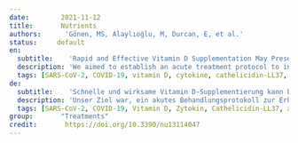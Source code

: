 ```yaml
---
date:        2021-11-12
title:       Nutrients
authors:      'Gönen, MS, Alaylıoğlu, M, Durcan, E, et al.'
status:     default
en:
  subtitle:    'Rapid and Effective Vitamin D Supplementation May Present Better Clinical Outcomes in COVID-19 (SARS-CoV-2) Patients by Altering Serum INOS1, IL1B, IFNg, Cathelicidin-LL37, and ICAM1'
  description: 'We aimed to establish an acute treatment protocol to increase serum vitamin D, evaluate the effectiveness of vitamin D3 supplementation, and reveal the potential mechanisms in COVID-19. We retrospectively analyzed the data of 867 COVID-19 cases. Then, a prospective study was conducted, including 23 healthy individuals and 210 cases. A total of 163 cases had vitamin D supplementation, and 95 were followed for 14 days. Clinical outcomes, routine blood biomarkers, serum levels of vitamin D metabolism, and action mechanism-related parameters were evaluated. Our treatment protocol increased the serum 25OHD levels significantly to above 30 ng/mL within two weeks. COVID-19 cases (no comorbidities, no vitamin D treatment, 25OHD <30 ng/mL) had 1.9-fold increased risk of having hospitalization longer than 8 days compared with the cases with comorbidities and vitamin D treatment. Having vitamin D treatment decreased the mortality rate by 2.14 times. The correlation analysis of specific serum biomarkers with 25OHD indicated that the vitamin D action in COVID-19 might involve regulation of INOS1, IL1B, IFNg, cathelicidin-LL37, and ICAM1. Vitamin D treatment shortened hospital stay and decreased mortality in COVID-19 cases, even in the existence of comorbidities. Vitamin D supplementation is effective on various target parameters; therefore, it is essential for COVID-19 treatment.'
  tags: [SARS-CoV-2, COVID-19, vitamin D, cytokine, cathelicidin-LL37, acute respiratory failure]
de: 
  subtitle:    'Schnelle und wirksame Vitamin D-Supplementierung kann bei COVID-19 (SARS-CoV-2) Patienten durch Veränderung von INOS1, IL1B, IFNg, Cathelicidin-LL37 und ICAM1 im Serum zu besseren klinischen Ergebnissen führen'
  description: 'Unser Ziel war, ein akutes Behandlungsprotokoll zur Erhöhung des Vitamin-D-Serums zu erstellen, die Wirksamkeit einer Vitamin-D3-Supplementierung zu bewerten und die möglichen Mechanismen bei COVID-19 aufzudecken. Wir analysierten retrospektiv die Daten von 867 COVID-19-Fällen. Anschließend führten wir eine prospektive Studie durch, an der 23 gesunde Personen und 210 Fälle teilnahmen. Insgesamt 163 Fälle erhielten eine Vitamin-D-Supplementierung, und 95 wurden 14 Tage lang beobachtet. Ausgewertet wurden klinische Ergebnisse, Routine-Biomarker im Blut, Serumspiegel des Vitamin-D-Stoffwechsels und Parameter, die mit dem Wirkmechanismus zusammenhängen. Unser Behandlungsprotokoll erhöhte die 25OHD-Serumspiegel innerhalb von zwei Wochen deutlich auf über 30 ng/ml. Die COVID-19-Fälle (keine Begleiterkrankungen, keine Vitamin-D-Behandlung, 25OHD <30 ng/mL) hatten ein 1,9-fach erhöhtes Risiko für einen Krankenhausaufenthalt von mehr als 8 Tagen im Vergleich zu den Fällen mit Begleiterkrankungen und Vitamin-D-Behandlung. Eine Vitamin-D-Behandlung verringerte die Sterblichkeitsrate um das 2,14-fache. Die Korrelationsanalyse spezifischer Serum-Biomarker mit 25OHD deutete darauf hin, dass die Vitamin-D-Wirkung bei COVID-19 mit der Regulierung von INOS1, IL1B, IFNg, Cathelicidin-LL37 und ICAM1 zusammenhängen könnte. Eine Vitamin-D-Behandlung verkürzte den Krankenhausaufenthalt und verringerte die Sterblichkeit bei COVID-19-Fällen, selbst bei Vorliegen von Begleiterkrankungen. Eine Vitamin-D-Supplementierung wirkt sich auf verschiedene Zielparameter aus und ist daher für die COVID-19-Behandlung unerlässlich.'
  tags: [SARS-CoV-2, COVID-19, Vitamin D, Zytokin, Cathelicidin-LL37, akutes Lungenversagen]
group:       "Treatments"
credit:       https://doi.org/10.3390/nu13114047
---
```

<object data="{{ page.link }}" style='height:calc(100vh - 400px); width: 100%' type='application/pdf'></object>